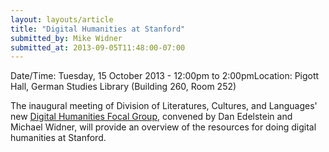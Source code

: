 ```yaml
---
layout: layouts/article
title: "Digital Humanities at Stanford"
submitted_by: Mike Widner
submitted_at: 2013-09-05T11:48:00-07:00
---
```



Date/Time: Tuesday, 15 October 2013 - 12:00pm to 2:00pmLocation: Pigott Hall, German Studies Library (Building 260, Room 252)

The inaugural meeting of Division of Literatures, Cultures, and Languages' new [Digital Humanities Focal Group](http://www.stanford.edu/dept/DLCL/cgi-bin/web/groups/digital-humanities), convened by Dan Edelstein and Michael Widner, will provide an overview of the resources for doing digital humanities at Stanford.





